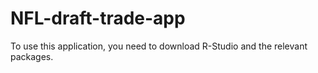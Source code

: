 # NFL-draft-trade-app
To use this application, you need to download R-Studio and the relevant packages.
